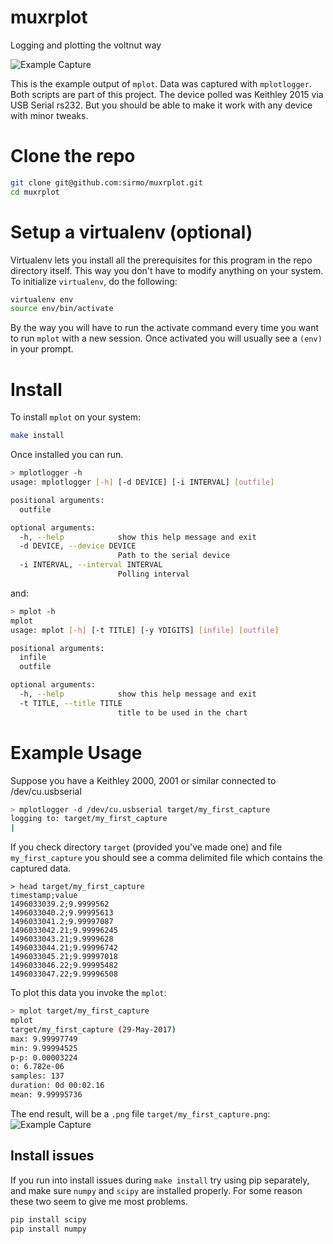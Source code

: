 # muxrplot
Logging and plotting the voltnut way

![Example Capture](http://i.imgur.com/4WDruSV.png)

This is the example output of `mplot`. Data was captured with `mplotlogger`. Both scripts are part of this project. The device polled was Keithley 2015 via USB Serial rs232. But you should be able to make it work with any device with minor tweaks.

# Clone the repo
```bash
git clone git@github.com:sirmo/muxrplot.git
cd muxrplot
```
# Setup a virtualenv (optional)
Virtualenv lets you install all the prerequisites for this program in the repo directory itself. This way you don't have to modify anything on your system. To initialize `virtualenv`, do the following:

```bash
virtualenv env
source env/bin/activate
```
By the way you will have to run the activate command every time you want to run `mplot` with a new session. Once activated you will usually see a `(env)` in your prompt.

# Install

To install `mplot` on your system:

```bash
make install
```

Once installed you can run.
```bash
> mplotlogger -h
usage: mplotlogger [-h] [-d DEVICE] [-i INTERVAL] [outfile]

positional arguments:
  outfile

optional arguments:
  -h, --help            show this help message and exit
  -d DEVICE, --device DEVICE
                        Path to the serial device
  -i INTERVAL, --interval INTERVAL
                        Polling interval
```

and:

```bash
> mplot -h
mplot
usage: mplot [-h] [-t TITLE] [-y YDIGITS] [infile] [outfile]

positional arguments:
  infile
  outfile

optional arguments:
  -h, --help            show this help message and exit
  -t TITLE, --title TITLE
                        title to be used in the chart
```

# Example Usage

Suppose you have a Keithley 2000, 2001 or similar connected to /dev/cu.usbserial

```bash
> mplotlogger -d /dev/cu.usbserial target/my_first_capture
logging to: target/my_first_capture
|
```
If you check directory `target` (provided you've made one) and file `my_first_capture` you should see a comma delimited file which contains the captured data.

```csv
> head target/my_first_capture
timestamp;value
1496033039.2;9.9999562
1496033040.2;9.99995613
1496033041.2;9.99997087
1496033042.21;9.99996245
1496033043.21;9.9999628
1496033044.21;9.99996742
1496033045.21;9.99997018
1496033046.22;9.99995482
1496033047.22;9.99996508
```

To plot this data you invoke the `mplot`:

```bash
> mplot target/my_first_capture
mplot
target/my_first_capture (29-May-2017)
max: 9.99997749
min: 9.99994525
p-p: 0.00003224
o: 6.782e-06
samples: 137
duration: 0d 00:02.16
mean: 9.99995736
```
The end result, will be a `.png` file `target/my_first_capture.png`:
![Example Capture](http://i.imgur.com/lLkGS6A.png)

## Install issues
If you run into install issues during `make install` try using pip separately, and make sure `numpy` and `scipy` are installed properly. For some reason these two seem to give me most problems.

```bash
pip install scipy
pip install numpy
```
